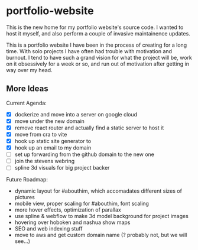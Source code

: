 # portfolio-website

This is the new home for my portfolio website's source code. I wanted to host it myself, and also perform a couple of invasive maintainence updates.

This is a portfolio website I have been in the process of creating for a long time. With solo projects I have often had trouble with motivation and burnout. I tend to have such a grand vision for what the project will be, work on it obsessively for a week or so, and run out of motivation after getting in way over my head.

## More Ideas

Current Agenda:

- [x] dockerize and move into a server on google cloud
- [x] move under the new domain
- [x] remove react router and actually find a static server to host it
- [x] move from cra to vite
- [x] hook up static site generator to
- [x] hook up an email to my domain
- [ ] set up forwarding from the github domain to the new one
- [ ] join the stevens webring
- [ ] spline 3d visuals for big project backer

Future Roadmap:

- dynamic layout for #abouthim, which accomadates different sizes of pictures
- mobile view, proper scaling for #abouthim, font scaling
- more hover effects, optimization of parallax
- use spline & webflow to make 3d model background for project images
- hovering over hoboken and nashua show maps
- SEO and web indexing stuff
- move to aws and get custom domain name (? probably not, but we will see...)
